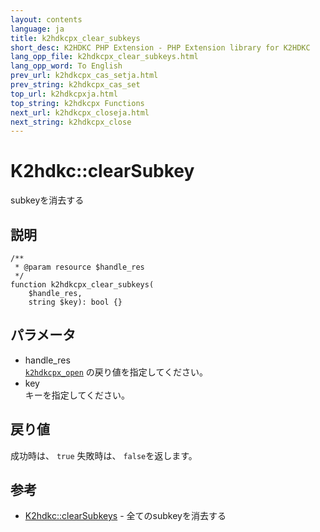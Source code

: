 ```yaml
---
layout: contents
language: ja
title: k2hdkcpx_clear_subkeys
short_desc: K2HDKC PHP Extension - PHP Extension library for K2HDKC
lang_opp_file: k2hdkcpx_clear_subkeys.html
lang_opp_word: To English
prev_url: k2hdkcpx_cas_setja.html
prev_string: k2hdkcpx_cas_set
top_url: k2hdkcpxja.html
top_string: k2hdkcpx Functions
next_url: k2hdkcpx_closeja.html
next_string: k2hdkcpx_close
---
```


# K2hdkc::clearSubkey
subkeyを消去する

## 説明

```
/**
 * @param resource $handle_res
 */
function k2hdkcpx_clear_subkeys(
    $handle_res,
    string $key): bool {}
```


## パラメータ
- handle_res  
[`k2hdkcpx_open`](k2hdkcpx_openja.html) の戻り値を指定してください。
- key  
キーを指定してください。


## 戻り値
成功時は、 `true` 失敗時は、 `false`を返します。 

## 参考
- [K2hdkc::clearSubkeys](k2hdkc_class_clearsubkeysja.html) - 全てのsubkeyを消去する
